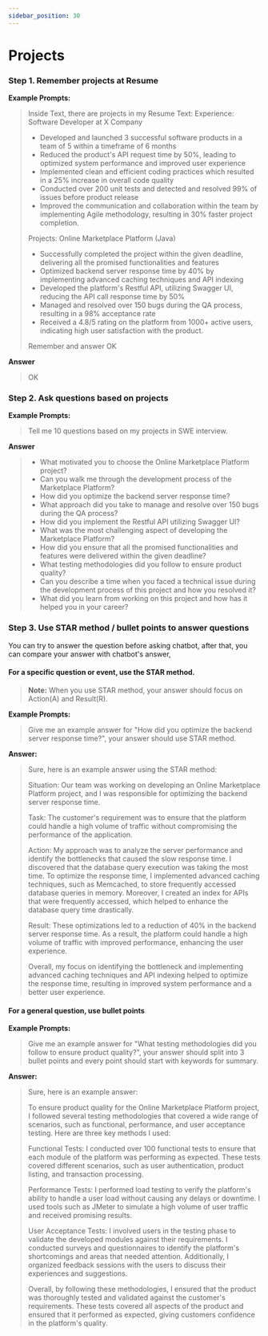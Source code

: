 ```yaml
---
sidebar_position: 30
---
```


# Projects

### Step 1. Remember projects at Resume

**Example Prompts:**

> Inside Text, there are projects in my Resume
> Text: 
> Experience: Software Developer at X Company
> - Developed and launched 3 successful software products in a team of 5 within a timeframe of 6 months
> - Reduced the product's API request time by 50%, leading to optimized system performance and improved user experience
> - Implemented clean and efficient coding practices which resulted in a 25% increase in overall code quality
> - Conducted over 200 unit tests and detected and resolved 99% of issues before product release
> - Improved the communication and collaboration within the team by implementing Agile methodology, resulting in 30% faster project completion.
>
> Projects: Online Marketplace Platform (Java)
> - Successfully completed the project within the given deadline, delivering all the promised functionalities and features
> - Optimized backend server response time by 40% by implementing advanced caching techniques and API indexing
> - Developed the platform's Restful API, utilizing Swagger UI, reducing the API call response time by 50%
> - Managed and resolved over 150 bugs during the QA process, resulting in a 98% acceptance rate
> - Received a 4.8/5 rating on the platform from 1000+ active users, indicating high user satisfaction with the product.
>     
> Remember and answer OK

**Answer**
> OK

### Step 2. Ask questions based on projects

**Example Prompts:**
> Tell me 10 questions based on my projects in SWE interview.

**Answer**
> - What motivated you to choose the Online Marketplace Platform project?
> - Can you walk me through the development process of the Marketplace Platform?
> - How did you optimize the backend server response time?
> - What approach did you take to manage and resolve over 150 bugs during the QA process?
> - How did you implement the Restful API utilizing Swagger UI?
> - What was the most challenging aspect of developing the Marketplace Platform?
> - How did you ensure that all the promised functionalities and features were delivered within the given deadline?
> - What testing methodologies did you follow to ensure product quality?
> - Can you describe a time when you faced a technical issue during the development process of this project and how you resolved it?
> - What did you learn from working on this project and how has it helped you in your career?

### Step 3. Use STAR method / bullet points to answer questions
You can try to answer the question before asking chatbot, after that, you can compare your answer with chatbot's answer, 

#### For a specific question or event, use the STAR method.

> **Note:** When you use STAR method, your answer should focus on Action(A) and Result(R). 

**Example Prompts:**
> Give me an example answer for "How did you optimize the backend server response time?", your answer should use STAR method.

**Answer:**

> Sure, here is an example answer using the STAR method:
> 
> Situation: Our team was working on developing an Online Marketplace Platform project, and I was responsible for optimizing the backend server response time.
> 
> Task: The customer's requirement was to ensure that the platform could handle a high volume of traffic without compromising the performance of the application.
> 
> Action: My approach was to analyze the server performance and identify the bottlenecks that caused the slow response time. I discovered that the database query execution was taking the most time. To optimize the response time, I implemented advanced caching techniques, such as Memcached, to store frequently accessed database queries in memory. Moreover, I created an index for APIs that were frequently accessed, which helped to enhance the database query time drastically.
> 
> Result: These optimizations led to a reduction of 40% in the backend server response time. As a result, the platform could handle a high volume of traffic with improved performance, enhancing the user experience.
> 
> Overall, my focus on identifying the bottleneck and implementing advanced caching techniques and API indexing helped to optimize the response time, resulting in improved system performance and a better user experience.

#### For a general question, use bullet points

**Example Prompts:**
> Give me an example answer for "What testing methodologies did you follow to ensure product quality?", your answer should split into 3 bullet points and every point should start with keywords for summary.

**Answer:**
> Sure, here is an example answer:
> 
> To ensure product quality for the Online Marketplace Platform project, I followed several testing methodologies that covered a wide range of scenarios, such as functional, performance, and user acceptance testing. Here are three key methods I used:
> 
> Functional Tests: I conducted over 100 functional tests to ensure that each module of the platform was performing as expected. These tests covered different scenarios, such as user authentication, product listing, and transaction processing.
> 
> Performance Tests: I performed load testing to verify the platform's ability to handle a user load without causing any delays or downtime. I used tools such as JMeter to simulate a high volume of user traffic and received promising results.
> 
> User Acceptance Tests: I involved users in the testing phase to validate the developed modules against their requirements. I conducted surveys and questionnaires to identify the platform's shortcomings and areas that needed attention. Additionally, I organized feedback sessions with the users to discuss their experiences and suggestions.
> 
> Overall, by following these methodologies, I ensured that the product was thoroughly tested and validated against the customer's requirements. These tests covered all aspects of the product and ensured that it performed as expected, giving customers confidence in the platform's quality.
